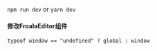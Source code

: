 `npm run dev` or `yarn dev`
#### 修改FroalaEditor组件
`
typeof window == "undefined" ? global : window
`